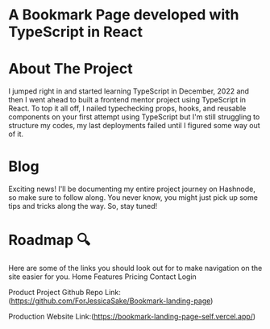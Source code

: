 # A Bookmark Page developed with TypeScript in React

# About The Project
I jumped right in and started learning TypeScript in December, 2022 and then I went ahead to built a frontend mentor project using TypeScript in React. To top it all off, I nailed typechecking props, hooks, and reusable components on your first attempt using TypeScript but I'm still struggling to structure my codes, my last deployments failed until I figured some way out of it.

# Blog
Exciting news! I'll be documenting my entire project journey on Hashnode, so make sure to follow along. You never know, you might just pick up some tips and tricks along the way. So, stay tuned!

# Roadmap 🔍
Here are some of the links you should look out for to make navigation on the site easier for you.
Home
Features 
Pricing
Contact
Login

Product
Project Github Repo Link: (https://github.com/ForJessicaSake/Bookmark-landing-page)

Production Website Link:(https://bookmark-landing-page-self.vercel.app/)